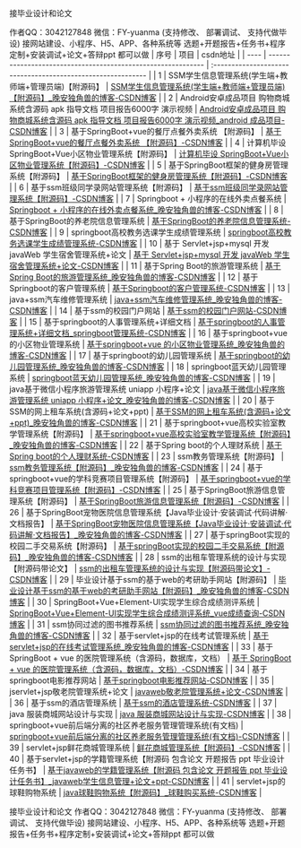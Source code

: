 接毕业设计和论文

作者QQ：3042127848 微信：FY-yuanma (支持修改、 部署调试、 支持代做毕设)
接网站建设、小程序、H5、APP、各种系统等
选题+开题报告+任务书+程序定制+安装调试+论文+答辩ppt 都可以做
| 序号 | 项目                                                         | csdn地址                                                     |
| ---- | ------------------------------------------------------------ | :----------------------------------------------------------- |
| 1    | SSM学生信息管理系统(学生端+教师端+管理员端)【附源码】        | [SSM学生信息管理系统(学生端+教师端+管理员端)【附源码】_晚安独角兽的博客-CSDN博客](https://blog.csdn.net/javayoungcoolboy/article/details/131015117) |
| 2    | Android安卓成品项目 购物商城系统含源码 apk 指导文档 项目报告6000字 演示视频 | [Android安卓成品项目 购物商城系统含源码 apk 指导文档 项目报告6000字 演示视频_android 成品项目-CSDN博客](https://blog.csdn.net/javayoungcoolboy/article/details/130998955) |
| 3    | 基于SpringBoot+vue的餐厅点餐外卖系统 【附源码】              | [基于SpringBoot+vue的餐厅点餐外卖系统 【附源码】-CSDN博客](https://blog.csdn.net/javayoungcoolboy/article/details/130932201) |
| 4    | 计算机毕设 SpringBoot+Vue小区物业管理系统【附源码】          | [计算机毕设 SpringBoot+Vue小区物业管理系统【附源码】-CSDN博客](https://blog.csdn.net/javayoungcoolboy/article/details/130932089) |
| 5    | 基于SpringBoot框架的健身房管理系统【附源码】                 | [基于SpringBoot框架的健身房管理系统【附源码】-CSDN博客](https://blog.csdn.net/javayoungcoolboy/article/details/130934287) |
| 6    | 基于ssm班级同学录网站管理系统【附源码】                      | [基于ssm班级同学录网站管理系统【附源码】-CSDN博客](https://blog.csdn.net/javayoungcoolboy/article/details/130931990) |
| 7    | Springboot + 小程序的在线外卖点餐系统                        | [Springboot + 小程序的在线外卖点餐系统_晚安独角兽的博客-CSDN博客](https://blog.csdn.net/javayoungcoolboy/article/details/129630023) |
| 8    | 基于SpringBoot的养老院信息管理系统                           | [基于SpringBoot的养老院信息管理系统-CSDN博客](https://blog.csdn.net/javayoungcoolboy/article/details/134127349) |
| 9    | springboot高校教务选课学生成绩管理系统                       | [springboot高校教务选课学生成绩管理系统-CSDN博客](https://blog.csdn.net/javayoungcoolboy/article/details/134127040) |
| 10   | 基于 Servlet+jsp+mysql 开发 javaWeb 学生宿舍管理系统+论文    | [基于 Servlet+jsp+mysql 开发 javaWeb 学生宿舍管理系统+论文-CSDN博客](https://blog.csdn.net/javayoungcoolboy/article/details/134107373) |
| 11   | 基于Spring Boot的旅游管理系统                                | [基于Spring Boot的旅游管理系统_晚安独角兽的博客-CSDN博客](https://blog.csdn.net/javayoungcoolboy/article/details/131628343) |
| 12   | 基于Springboot的客户管理系统                                 | [基于Springboot的客户管理系统-CSDN博客](https://blog.csdn.net/javayoungcoolboy/article/details/131625671) |
| 13   | java+ssm汽车维修管理系统                                     | [java+ssm汽车维修管理系统_晚安独角兽的博客-CSDN博客](https://blog.csdn.net/javayoungcoolboy/article/details/131625633) |
| 14   | 基于ssm的校园门户网站                                        | [基于ssm的校园门户网站-CSDN博客](https://blog.csdn.net/javayoungcoolboy/article/details/131625220) |
| 15   | 基于springboot的人事管理系统+详细文档                        | [基于springboot的人事管理系统+详细文档_springboot管理系统-CSDN博客](https://blog.csdn.net/javayoungcoolboy/article/details/131623927) |
| 16   | 基于springboot+vue 的小区物业管理系统                        | [基于springboot+vue 的小区物业管理系统_晚安独角兽的博客-CSDN博客](https://blog.csdn.net/javayoungcoolboy/article/details/131623885) |
| 17   | 基于springboot的幼儿园管理系统                               | [基于springboot的幼儿园管理系统_晚安独角兽的博客-CSDN博客](https://blog.csdn.net/javayoungcoolboy/article/details/131623677) |
| 18   | springboot蓝天幼儿园管理系统                                 | [springboot蓝天幼儿园管理系统_晚安独角兽的博客-CSDN博客](https://blog.csdn.net/javayoungcoolboy/article/details/131364144) |
| 19   | java基于微信小程序旅游管理系统 uniapp 小程序+论文            | [java基于微信小程序旅游管理系统 uniapp 小程序+论文_晚安独角兽的博客-CSDN博客](https://blog.csdn.net/javayoungcoolboy/article/details/131363903) |
| 20   | 基于SSM的网上租车系统(含源码+论文+ppt)                       | [基于SSM的网上租车系统(含源码+论文+ppt)_晚安独角兽的博客-CSDN博客](https://blog.csdn.net/javayoungcoolboy/article/details/131317239) |
| 21   | 基于springboot+vue高校实验室教学管理系统【附源码】           | [基于springboot+vue高校实验室教学管理系统【附源码】_晚安独角兽的博客-CSDN博客](https://blog.csdn.net/javayoungcoolboy/article/details/131032388) |
| 22   | 基于Spring boot的个人理财系统                                | [基于Spring boot的个人理财系统-CSDN博客](https://blog.csdn.net/javayoungcoolboy/article/details/131015512) |
| 23   | ssm教务管理系统【附源码】                                    | [ssm教务管理系统【附源码】_晚安独角兽的博客-CSDN博客](https://blog.csdn.net/javayoungcoolboy/article/details/131015475) |
| 24   | 基于springboot+vue的学科竞赛项目管理系统【附源码】           | [基于springboot+vue的学科竞赛项目管理系统【附源码】-CSDN博客](https://blog.csdn.net/javayoungcoolboy/article/details/130929769) |
| 25   | 基于SpringBoot旅游信息管理系统【附源码】                     | [基于SpringBoot旅游信息管理系统【附源码】-CSDN博客](https://blog.csdn.net/javayoungcoolboy/article/details/130931179) |
| 26   | 基于SpringBoot宠物医院信息管理系统【Java毕业设计·安装调试·代码讲解·文档报告】 | [基于SpringBoot宠物医院信息管理系统【Java毕业设计·安装调试·代码讲解·文档报告】_晚安独角兽的博客-CSDN博客](https://blog.csdn.net/javayoungcoolboy/article/details/130931519) |
| 27   | 基于springBoot实现的校园二手交易系统【附源码】               | [基于springBoot实现的校园二手交易系统【附源码】_晚安独角兽的博客-CSDN博客](https://blog.csdn.net/javayoungcoolboy/article/details/130931636) |
| 28   | ssm的出租车管理系统的设计与实现【附源码带论文】              | [ssm的出租车管理系统的设计与实现【附源码带论文】-CSDN博客](https://blog.csdn.net/javayoungcoolboy/article/details/130633236) |
| 29   | 毕业设计基于ssm的基于web的考研助手网站【附源码】             | [毕业设计基于ssm的基于web的考研助手网站【附源码】_晚安独角兽的博客-CSDN博客](https://blog.csdn.net/javayoungcoolboy/article/details/129709102) |
| 30   | SpringBoot+Vue+Element-UI实现学生综合成绩测评系统            | [SpringBoot+Vue+Element-UI实现学生综合成绩测评系统_vue成绩查询-CSDN博客](https://blog.csdn.net/javayoungcoolboy/article/details/129707802) |
| 31   | ssm协同过滤的图书推荐系统                                    | [ssm协同过滤的图书推荐系统_晚安独角兽的博客-CSDN博客](https://blog.csdn.net/javayoungcoolboy/article/details/129470162) |
| 32   | 基于servlet+jsp的在线考试管理系统                            | [基于servlet+jsp的在线考试管理系统_晚安独角兽的博客-CSDN博客](https://blog.csdn.net/javayoungcoolboy/article/details/127338241) |
| 33   | 基于 SpringBoot + vue 的医院管理系统（含源码，数据库，文档） | [基于 SpringBoot + vue 的医院管理系统（含源码，数据库，文档）-CSDN博客](https://blog.csdn.net/javayoungcoolboy/article/details/135490480) |
| 34   | 基于springboot电影推荐网站                                   | [基于springboot电影推荐网站-CSDN博客](https://blog.csdn.net/javayoungcoolboy/article/details/130934245) |
| 35   | jservlet+jsp敬老院管理系统+论文                              | [javaweb敬老院管理系统+论文-CSDN博客](https://blog.csdn.net/javayoungcoolboy/article/details/134450329) |
| 36   | 基于ssm的酒店管理系统                                        | [基于ssm的酒店管理系统-CSDN博客](https://blog.csdn.net/javayoungcoolboy/article/details/134450190) |
| 37   | java 服装商城网站设计与实现                                  | [java 服装商城网站设计与实现-CSDN博客](https://blog.csdn.net/javayoungcoolboy/article/details/134397192) |
| 38   | springboot+vue前后端分离的社区养老服务管理管理系统(有文档)   | [springboot+vue前后端分离的社区养老服务管理管理系统(有文档)-CSDN博客](https://blog.csdn.net/javayoungcoolboy/article/details/134217901) |
| 39   | servlet+jsp鲜花商城管理系统                                  | [鲜花商城管理系统【附源码】-CSDN博客](https://blog.csdn.net/javayoungcoolboy/article/details/131015653) |
| 40   | 基于servlet+jsp的学籍管理系统【附源码 包含论文 开题报告 ppt 毕业设计任务书】 | [基于javaweb的学籍管理系统【附源码 包含论文 开题报告 ppt 毕业设计任务书】_javaweb学生信息管理+论文+ppt-CSDN博客](https://blog.csdn.net/javayoungcoolboy/article/details/131015063) |
| 41   | servlet+jsp的球鞋购物系统                                    | [java球鞋购物系统【附源码】_球鞋购买系统-CSDN博客](https://blog.csdn.net/javayoungcoolboy/article/details/131015022) |


接毕业设计和论文
作者QQ：3042127848 微信：FY-yuanma (支持修改、 部署调试、 支持代做毕设)
接网站建设、小程序、H5、APP、各种系统等
选题+开题报告+任务书+程序定制+安装调试+论文+答辩ppt 都可以做
